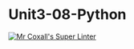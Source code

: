# Unit3-08-Python
[![Mr Coxall's Super Linter](https://github.com/ICS3U-C-Programming-JulienL/Unit3-08-Python/workflows/Mr%20Coxall's%20Super%20Linter/badge.svg)](https://github.com/ICS3U-C-Programming-JulienL/Unit3-08-Python/actions/)
